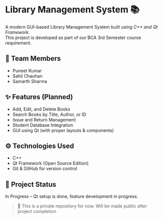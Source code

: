 # Library Management System 📚

A modern GUI-based Library Management System built using *C++ and Qt Framework*.  
This project is developed as part of our BCA 3rd Semester course requirement.

## 👥 Team Members
- Puneet Kumar  
- Sahil Chauhan  
- Samarth Sharma

## ✨ Features (Planned)
- Add, Edit, and Delete Books
- Search Books by Title, Author, or ID
- Issue and Return Management
- Student Database Integration
- GUI using Qt (with proper layouts & components)

## ⚙ Technologies Used
- C++
- Qt Framework (Open Source Edition)
- Git & GitHub for version control

## 🚧 Project Status
In Progress – Qt setup is done, feature development in progress.

> 📌 This is a private repository for now. Will be made public after project completion

